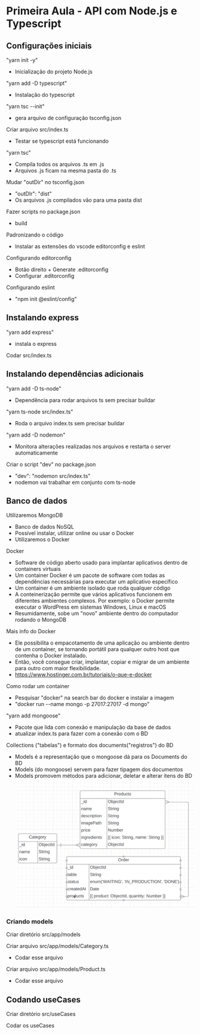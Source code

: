 # Primeira Aula - API com Node.js e Typescript

## Configurações iniciais

"yarn init -y"
- Inicialização do projeto Node.js

"yarn add -D typescript"
- Instalação do typescript

"yarn tsc --init"
- gera arquivo de configuração tsconfig.json

Criar arquivo src/index.ts
- Testar se typescript está funcionando

"yarn tsc"
- Compila todos os arquivos .ts em .js
- Arquivos .js ficam na mesma pasta do .ts

Mudar "outDir" no tsconfig.json
- "outDIr": "dist"
- Os arquivos .js compilados vão para uma pasta dist

Fazer scripts no package.json
- build

Padronizando o código
- Instalar as extensões do vscode editorconfig e eslint

Configurando editorconfig
- Botão direito + Generate .editorconfig
- Configurar .editorconfig

Configurando eslint
- "npm init @eslint/config"

## Instalando express

"yarn add express"
- instala o express

Codar src/index.ts

## Instalando dependências adicionais

"yarn add -D ts-node"
- Dependência para rodar arquivos ts sem precisar buildar

"yarn ts-node src/index.ts"
- Roda o arquivo index.ts sem precisar buildar

"yarn add -D nodemon"
- Monitora alterações realizadas nos arquivos e restarta o server automaticamente

Criar o script "dev" no package.json
- "dev": "nodemon src/index.ts"
- nodemon vai trabalhar em conjunto com ts-node

## Banco de dados

Utilizaremos MongoDB
- Banco de dados NoSQL
- Possível instalar, utilizar online ou usar o Docker
- Utilizaremos o Docker

Docker
- Software de código aberto usado para implantar aplicativos dentro de containers virtuais
- Um container Docker é um pacote de software com todas as dependências necessárias para executar um aplicativo específico
- Um container é um ambiente isolado que roda qualquer código
- A conteinerização permite que vários aplicativos funcionem em diferentes ambientes complexos. Por exemplo: o Docker permite executar o WordPress em sistemas Windows, Linux e macOS
- Resumidamente, sobe um "novo" ambiente dentro do computador rodando o MongoDB

Mais info do Docker
- Ele possibilita o empacotamento de uma aplicação ou ambiente dentro de um container, se tornando portátil para qualquer outro host que contenha o Docker instalado. 
- Então, você consegue criar, implantar, copiar e migrar de um ambiente para outro com maior flexibilidade.
- https://www.hostinger.com.br/tutoriais/o-que-e-docker

Como rodar um container
- Pesquisar "docker" na search bar do docker e instalar a imagem
- "docker run --name mongo -p 27017:27017 -d mongo"

"yarn add mongoose"
- Pacote que lida com conexão e manipulação da base de dados
- atualizar index.ts para fazer com a conexão com o BD

Collections ("tabelas") e formato dos documents("registros") do BD
- Models é a representação que o mongoose dá para os Documents do BD
- Models (do mongoose) servem para fazer tipagem dos documentos
- Models promovem métodos para adicionar, deletar e alterar itens do BD
![Models](models-mongodb.png)

### Criando models

Criar diretório src/app/models

Criar arquivo src/app/models/Category.ts
- Codar esse arquivo

Criar arquivo src/app/models/Product.ts
- Codar esse arquivo

## Codando useCases

Criar diretório src/useCases

Codar os useCases
